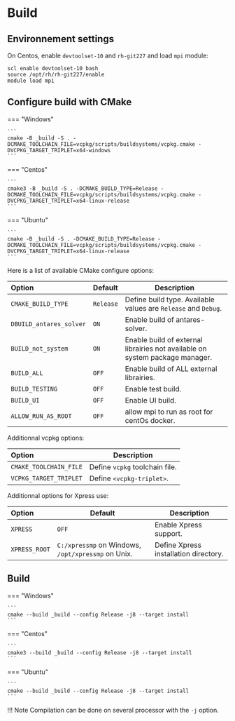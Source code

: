 # Build

## Environnement settings

On Centos, enable `devtoolset-10` and `rh-git227` and load `mpi` module:
```
scl enable devtoolset-10 bash
source /opt/rh/rh-git227/enable
module load mpi
```

## Configure build with CMake
=== "Windows"

    ```
    cmake -B _build -S . -DCMAKE_TOOLCHAIN_FILE=vcpkg/scripts/buildsystems/vcpkg.cmake -DVCPKG_TARGET_TRIPLET=x64-windows
    ```
=== "Centos"

    ```
    cmake3 -B _build -S . -DCMAKE_BUILD_TYPE=Release -DCMAKE_TOOLCHAIN_FILE=vcpkg/scripts/buildsystems/vcpkg.cmake -DVCPKG_TARGET_TRIPLET=x64-linux-release
    ```
=== "Ubuntu"

    ```
    cmake -B _build -S . -DCMAKE_BUILD_TYPE=Release -DCMAKE_TOOLCHAIN_FILE=vcpkg/scripts/buildsystems/vcpkg.cmake -DVCPKG_TARGET_TRIPLET=x64-linux-release
    ```

Here is a list of available CMake configure options:

|Option | Default|Description |
|:-------|-------|-------|
|`CMAKE_BUILD_TYPE` |`Release`| Define build type. Available values are `Release` and `Debug`.  |
|`DBUILD_antares_solver`|`ON`|Enable build of antares-solver.|
|`BUILD_not_system`|`ON`|Enable build of external librairies not available on system package manager.|
|`BUILD_ALL`|`OFF`|Enable build of ALL external librairies.|
|`BUILD_TESTING`|`OFF`|Enable test build.|
|`BUILD_UI`|`OFF`|Enable UI build.|
|`ALLOW_RUN_AS_ROOT`|`OFF`|allow mpi to run as root for centOs docker.|

Additionnal vcpkg options:

|Option |Description |
|:-------|-------|
|`CMAKE_TOOLCHAIN_FILE`|Define `vcpkg` toolchain file. |
|`VCPKG_TARGET_TRIPLET`|Define `<vcpkg-triplet>`. |

Additionnal options for Xpress use:

|Option | Default|Description |
|:-------|-------|-------|
|`XPRESS`|`OFF`| Enable Xpress support. |
|`XPRESS_ROOT`|`C:/xpressmp` on Windows, `/opt/xpressmp` on Unix. | Define Xpress installation directory. |

## Build
=== "Windows"

    ```
    cmake --build _build --config Release -j8 --target install
    ```
=== "Centos"

    ```
    cmake3 --build _build --config Release -j8 --target install
    ```
=== "Ubuntu"

    ```
    cmake --build _build --config Release -j8 --target install
    ```
!!! Note
    Compilation can be done on several processor with the `-j` option.
